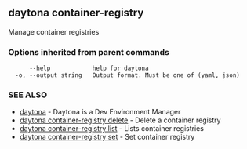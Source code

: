 ## daytona container-registry

Manage container registries

### Options inherited from parent commands

```
      --help            help for daytona
  -o, --output string   Output format. Must be one of (yaml, json)
```

### SEE ALSO

* [daytona](daytona.md)	 - Daytona is a Dev Environment Manager
* [daytona container-registry delete](daytona_container-registry_delete.md)	 - Delete a container registry
* [daytona container-registry list](daytona_container-registry_list.md)	 - Lists container registries
* [daytona container-registry set](daytona_container-registry_set.md)	 - Set container registry

